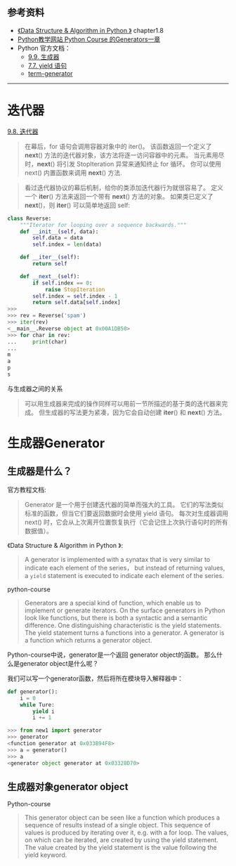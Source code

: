 ## 参考资料
- [《Data Structure & Algorithm in Python 》](https://book.douban.com/subject/10607365/) chapter1.8 
- [Python教学网站 Python Course 的Generators一章](https://www.python-course.eu/python3_generators.php)
- Python 官方文档：
  - [9.9. 生成器](https://docs.python.org/zh-cn/3.7/tutorial/classes.html#generators)
  - [7.7. yield 语句](https://docs.python.org/zh-cn/3.7/reference/simple_stmts.html#the-yield-statement)
  - [term-generator](https://docs.python.org/zh-cn/3.7/glossary.html#term-generator)
  
-------------------------------
# 迭代器
[9.8. 迭代器](https://docs.python.org/zh-cn/3.7/tutorial/classes.html#iterators)
>在幕后，for 语句会调用容器对象中的 iter()。 该函数返回一个定义了 __next__() 方法的迭代器对象，该方法将逐一访问容器中的元素。 当元素用尽时，__next__() 将引发 StopIteration 异常来通知终止 for 循环。 你可以使用 next() 内置函数来调用 __next__() 方法.

> 看过迭代器协议的幕后机制，给你的类添加迭代器行为就很容易了。 定义一个 __iter__() 方法来返回一个带有 __next__() 方法的对象。 如果类已定义了 __next__()，则 __iter__() 可以简单地返回 self:
```python
class Reverse:
    """Iterator for looping over a sequence backwards."""
    def __init__(self, data):
        self.data = data
        self.index = len(data)

    def __iter__(self):
        return self

    def __next__(self):
        if self.index == 0:
            raise StopIteration
        self.index = self.index - 1
        return self.data[self.index]
>>>
>>> rev = Reverse('spam')
>>> iter(rev)
<__main__.Reverse object at 0x00A1DB50>
>>> for char in rev:
...     print(char)
...
m
a
p
s
```
与生成器之间的关系
> 可以用生成器来完成的操作同样可以用前一节所描述的基于类的迭代器来完成。 但生成器的写法更为紧凑，因为它会自动创建 __iter__() 和 __next__() 方法。


# 生成器Generator
## 生成器是什么？
官方教程文档:
> Generator 是一个用于创建迭代器的简单而强大的工具。 它们的写法类似标准的函数，但当它们要返回数据时会使用 yield 语句。 每次对生成器调用 next() 时，它会从上次离开位置恢复执行（它会记住上次执行语句时的所有数据值）。

《Data Structure & Algorithm in Python 》:
>  A generator is implemented with a synatax that is very similar to indicate each element of the series， but instead of returning values,
a `yield` statement is executed to indicate each element of the series.

python-course
> Generators are a special kind of function, which enable us to implement or generate iterators. On the surface generators in Python look like functions, but there is both a syntactic and a semantic difference. One distinguishing characteristic is the yield statements. The yield statement turns a functions into a generator. A generator is a function which returns a generator object.

Python-course中说，generator是一个返回 generator object的函数。
那么什么是generator object是什么呢？

我们可以写一个generator函数，然后将所在模块导入解释器中：
```python
def generator():
    i = 0
    while Ture:
        yield i
        i += 1
```

```Python
>>> from new1 import generator
>>> generator
<function generator at 0x033B94F8>
>>> a = generator()
>>> a
<generator object generator at 0x03328D70>
```
## 生成器对象generator object
Python-course
>  This generator object can be seen like a function which produces a sequence of results instead of a single object. This sequence of values is produced by iterating over it, e.g. with a for loop. The values, on which can be iterated, are created by using the yield statement. The value created by the yield statement is the value following the yield keyword. 
